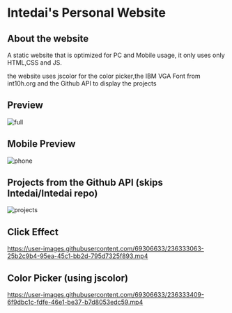# Intedai's  Personal Website
## About the website
A static website that is optimized for PC and Mobile usage, it only uses only HTML,CSS and JS.  

the website uses jscolor for the color picker,the IBM VGA Font from int10h.org and the Github API to display the projects

## Preview
![full](https://user-images.githubusercontent.com/69306633/236333034-9b8e4415-df72-4ff0-9bfd-b00bdc3957e9.png)

## Mobile Preview
![phone](https://user-images.githubusercontent.com/69306633/236333139-556c93eb-d637-43c7-ac19-5fb7f6181655.png)

## Projects from the Github API (skips Intedai/Intedai repo)
![projects](https://user-images.githubusercontent.com/69306633/236333287-c15dec19-a80a-47ad-a8c6-4d6f068494c0.png)

## Click Effect
https://user-images.githubusercontent.com/69306633/236333063-25b2c9b4-95ea-45c1-bb2d-795d7325f893.mp4

## Color Picker (using jscolor)
https://user-images.githubusercontent.com/69306633/236333409-6f9dbc1c-fdfe-46e1-be37-b7d8053edc59.mp4

